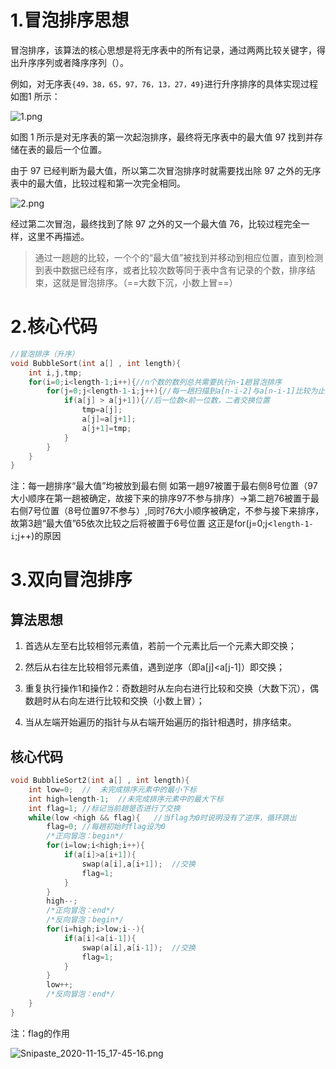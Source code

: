 # 1.冒泡排序思想

冒泡排序，该算法的核心思想是将无序表中的所有记录，通过两两比较关键字，得出升序序列或者降序序列（）。

例如，对无序表`{49，38，65，97，76，13，27，49}`进行升序排序的具体实现过程如图1 所示：

![1.png](https://i.loli.net/2020/11/15/mjQkZzH9yaT2cfr.png)

如图 1 所示是对无序表的第一次起泡排序，最终将无序表中的最大值 97 找到并存储在表的最后一个位置。

由于 97 已经判断为最大值，所以第二次冒泡排序时就需要找出除 97 之外的无序表中的最大值，比较过程和第一次完全相同。

![2.png](https://i.loli.net/2020/11/15/v4uTo3eYIRhrLAB.png)

经过第二次冒泡，最终找到了除 97 之外的又一个最大值 76，比较过程完全一样，这里不再描述。

> 通过一趟趟的比较，一个个的“最大值”被找到并移动到相应位置，直到检测到表中数据已经有序，或者比较次数等同于表中含有记录的个数，排序结束，这就是冒泡排序。（==大数下沉，小数上冒==）

# 2.核心代码

~~~c
//冒泡排序（升序）
void BubbleSort(int a[] , int length){
    int i,j,tmp;
    for(i=0;i<length-1;i++){//n个数的数列总共需要执行n-1趟冒泡排序
        for(j=0;j<length-1-i;j++){//每一趟扫描到a[n-i-2]与a[n-i-1]比较为止
            if(a[j] > a[j+1]){//后一位数<前一位数，二者交换位置
                tmp=a[j];
                a[j]=a[j+1];
                a[j+1]=tmp;
            }
        }
    }
}
~~~

注：每一趟排序“最大值”均被放到最右侧
如第一趟97被置于最右侧8号位置（97大小顺序在第一趟被确定，故接下来的排序97不参与排序）→第二趟76被置于最右侧7号位置（8号位置97不参与）,同时76大小顺序被确定，不参与接下来排序，故第3趟“最大值”65依次比较之后将被置于6号位置
这正是for(j=0;j<`length-1-i`;j++)的原因

# 3.双向冒泡排序

## 算法思想

1. 首选从左至右比较相邻元素值，若前一个元素比后一个元素大即交换；

2. 然后从右往左比较相邻元素值，遇到逆序（即a[j]<a[j-1]）即交换；

3. 重复执行操作1和操作2：奇数趟时从左向右进行比较和交换（大数下沉），偶数趟时从右向左进行比较和交换（小数上冒）；
4. 当从左端开始遍历的指针与从右端开始遍历的指针相遇时，排序结束。

## 核心代码

~~~c
void BubblieSort2(int a[] , int length){
    int low=0;	//	未完成排序元素中的最小下标
    int high=length-1;	//未完成排序元素中的最大下标
    int flag=1;	//标记当前趟是否进行了交换
    while(low <high && flag){	//当flag为0时说明没有了逆序，循环跳出
        flag=0;	//每趟初始时flag设为0
        /*正向冒泡：begin*/
        for(i=low;i<high;i++){
            if(a[i]>a[i+1]){
                swap(a[i],a[i+1]);	//交换
                flag=1;
            }
        }
        high--;
        /*正向冒泡：end*/
        /*反向冒泡：begin*/
        for(i=high;i>low;i--){
            if(a[i]<a[i-1]){
                swap(a[i],a[i-1]);	//交换
                flag=1;
            }
        }
        low++;
        /*反向冒泡：end*/
    }
}
~~~

注：flag的作用

![Snipaste_2020-11-15_17-45-16.png](https://i.loli.net/2020/11/15/CwhaOGs2Rt7ML4z.png)